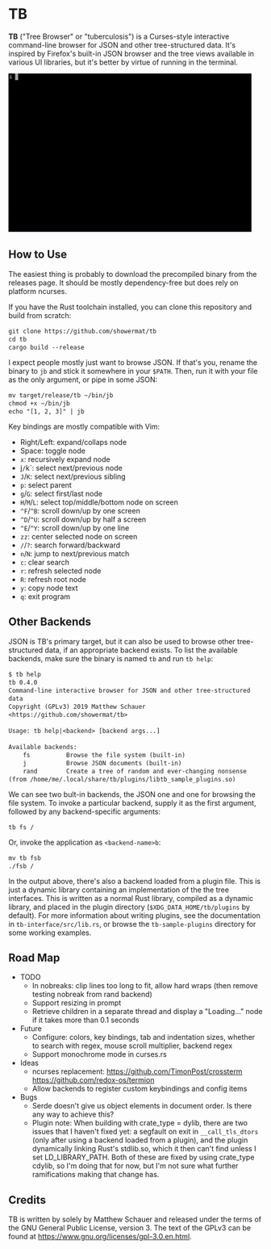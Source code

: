 # TB

**TB** ("Tree Browser" or "tuberculosis") is a Curses-style interactive command-line browser for JSON and other tree-structured
data.  It's inspired by Firefox's built-in JSON browser and the tree views available in various UI libraries, but it's better
by virtue of running in the terminal.

![Sample TB session](doc/1.gif)

## How to Use

The easiest thing is probably to download the precompiled binary from the releases page.  It should be mostly dependency-free
but does rely on platform ncurses.

If you have the Rust toolchain installed, you can clone this repository and build from scratch:

    git clone https://github.com/showermat/tb
    cd tb
    cargo build --release

I expect people mostly just want to browse JSON.  If that's you, rename the binary to `jb` and stick it somewhere in your `$PATH`.
Then, run it with your file as the only argument, or pipe in some JSON:

    mv target/release/tb ~/bin/jb
    chmod +x ~/bin/jb
    echo "[1, 2, 3]" | jb

Key bindings are mostly compatible with Vim:

  - Right/Left: expand/collaps node
  - Space: toggle node
  - `x`: recursively expand node
  - j`/`k`: select next/previous node
  - `J`/`K`: select next/previous sibling
  - `p`: select parent
  - `g`/`G`: select first/last node
  - `H`/`M`/`L`: select top/middle/bottom node on screen
  - `^F`/`^B`: scroll down/up by one screen
  - `^D`/`^U`: scroll down/up by half a screen
  - `^E`/`^Y`: scroll down/up by one line
  - `zz`: center selected node on screen
  - `/`/`?`: search forward/backward
  - `n`/`N`: jump to next/previous match
  - `c`: clear search
  - `r`: refresh selected node
  - `R`: refresh root node
  - `y`: copy node text
  - `q`: exit program

## Other Backends

JSON is TB's primary target, but it can also be used to browse other tree-structured data, if an appropriate backend exists.  To
list the available backends, make sure the binary is named `tb` and run `tb help`:

    $ tb help
    tb 0.4.0
    Command-line interactive browser for JSON and other tree-structured data
    Copyright (GPLv3) 2019 Matthew Schauer <https://github.com/showermat/tb>

    Usage: tb help|<backend> [backend args...]

    Available backends:
        fs          Browse the file system (built-in)
        j           Browse JSON documents (built-in)
        rand        Create a tree of random and ever-changing nonsense (from /home/me/.local/share/tb/plugins/libtb_sample_plugins.so)

We can see two bult-in backends, the JSON one and one for browsing the file system.  To invoke a particular backend, supply it as
the first argument, followed by any backend-specific arguments:

    tb fs /

Or, invoke the application as `<backend-name>b`:

    mv tb fsb
    ./fsb /

In the output above, there's also a backend loaded from a plugin file.  This is just a dynamic library containing an implementation
of the the tree interfaces.  This is written as a normal Rust library, compiled as a dynamic library, and placed in the plugin
directory (`$XDG_DATA_HOME/tb/plugins` by default).  For more information about writing plugins, see the documentation in
`tb-interface/src/lib.rs`, or browse the `tb-sample-plugins` directory for some working examples.

## Road Map

  - TODO
      - In nobreaks: clip lines too long to fit, allow hard wraps (then remove testing nobreak from rand backend)
      - Support resizing in prompt
      - Retrieve children in a separate thread and display a "Loading..." node if it takes more than 0.1 seconds
  - Future
      - Configure: colors, key bindings, tab and indentation sizes, whether to search with regex, mouse scroll multiplier, backend
        regex
      - Support monochrome mode in curses.rs
  - Ideas
      - ncurses replacement: https://github.com/TimonPost/crossterm https://github.com/redox-os/termion
      - Allow backends to register custom keybindings and config items
  - Bugs
      - Serde doesn't give us object elements in document order.  Is there any way to achieve this?
      - Plugin note: When building with crate_type = dylib, there are two issues that I haven't fixed yet: a segfault on exit in
        `__call_tls_dtors` (only after using a backend loaded from a plugin), and the plugin dynamically linking Rust's stdlib.so,
        which it then can't find unless I set LD_LIBRARY_PATH.  Both of these are fixed by using crate_type cdylib, so I'm doing
        that for now, but I'm not sure what further ramifications making that change has.

## Credits

TB is written by solely by Matthew Schauer and released under the terms of the GNU General Public License, version 3.  The text of
the GPLv3 can be found at <https://www.gnu.org/licenses/gpl-3.0.en.html>.
